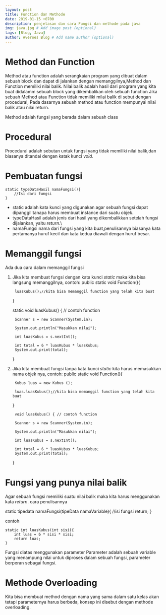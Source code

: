 ```yaml
---
layout: post
title: Function dan Methode
date: 2019-01-15 +0700
description: penjelasan dan cara Fungsi dan methode pada java 
img: java.jpg # Add image post (optional)
tags: [Blog, Java]
author: Averoes Blog # Add name author (optional)
---
```


# Method dan Function

Method atau function adalah serangkaian program yang dibuat dalam sebuah block dan dapat di jalankan dengan memanggilnya,Method dan Function memiliki nilai balik.
Nilai balik adalah hasil dari program yang kita buat didalamm sebuah block yang dikembalikan oleh sebuah function 
Jika sebuah Method atau Function tidak memiliki milai balik di sebut dengan procedural, Pada dasarnya sebuah method atau function mempunyai nilai balik atau nilai return.

Method adalah fungsi yang berada dalam sebuah class

# Procedural 
Procedural adalah sebutan untuk fungsi yang tidak memiliki nilai balik,dan biasanya ditandai dengan katak kunci *void*.

# Pembuatan fungsi

	static typeDataHasil namaFungsi(){
		//Isi dari fungsi
	}

- static adalah kata kunci yang digunakan agar sebuah fungsi dapat dipanggil tanapa harus membuat instance dari suatu objek.
- typeDataHasil adalah jenis dari hasil yang dikembalikkan setelah fungsi dijalankan, yaitu *return*.\
- namaFungsi nama dari fungsi yang kita buat,penulisannya biasanya kata pertamanya huruf kecil dan kata kedua diawali dengan huruf besar.

# Memanggil fungsi
Ada dua cara dalam memanggil fungsi

1. Jika kita membuat fungsi dengan kata kunci *static* maka kita bisa langsung memanggilnya, contoh:
		public static void Function(){
		

		luasKubus();//kita bisa memanggil function yang telah kita buat
	}
	
	

	 static void luasKubus() { // contoh function
		
		Scanner s = new Scanner(System.in);
		
		System.out.println("Masukkan nilai");
		
		int luasKubus = s.nextInt();
		
		int total = 6 * luasKubus * luasKubus;
		System.out.print(total);
	}

2. Jika kita membuat fungsi tanpa kata kunci *static* kita harus memasukkan nama objek nya, contoh:
		public static void Function(){

		Kubus luas = new Kubus ();

		luas.luasKubus();//kita bisa memanggil function yang telah kita buat
	}
	
	

	 	void luasKubus() { // contoh function
		
		Scanner s = new Scanner(System.in);
		
		System.out.println("Masukkan nilai");
		
		int luasKubus = s.nextInt();
		
		int total = 6 * luasKubus * luasKubus;
		System.out.print(total);
	}

# Fungsi yang punya nilai balik
Agar sebuah fungsi memiliki suatu nilai balik maka kita harus menggunakan kata *return*.
cara penulisannya 

static tipedata namaFungsi(tipeData namaVariable){
	//isi fungsi
	return;
}

contoh

	static int luasKubus(int sisi){
		int luas = 6 * sisi * sisi;
		return luas;
	}

Fungsi diatas menggunakan parameter
Parameter adalah sebuah variable yang menampung nilai untuk diproses dalam sebuah fungsi, parameter berperan sebagai fungsi.

# Methode Overloading

Kita bisa membuat method dengan nama yang sama dalam satu kelas akan tetapi parameternya harus berbeda, konsep ini disebut dengan methode overloading.

